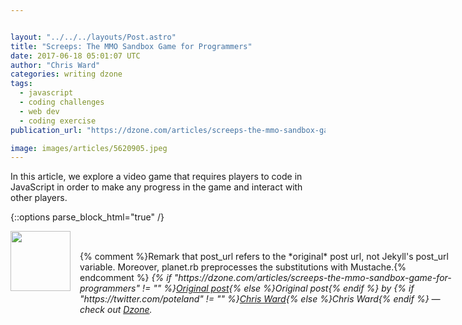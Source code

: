 ```yaml
---


layout: "../../../layouts/Post.astro"
title: "Screeps: The MMO Sandbox Game for Programmers"
date: 2017-06-18 05:01:07 UTC
author: "Chris Ward"
categories: writing dzone
tags:
  - javascript
  - coding challenges
  - web dev
  - coding exercise
publication_url: "https://dzone.com/articles/screeps-the-mmo-sandbox-game-for-programmers"

image: images/articles/5620905.jpeg
---
```

In this article, we explore a video game that requires players to code in JavaScript in order to make any progress in the game and interact with other players.


{::options parse_block_html="true" /}
<div class="author">
   <img src="https://www.rss-specifications.com/rss-spec-rss.gif" style="width: 96px; height: 96;">
   <span style="position: absolute; padding: 32px 15px;">{% comment %}Remark that post_url refers to the *original* post url, not Jekyll's post_url variable. Moreover, planet.rb preprocesses the substitutions with Mustache.{% endcomment %}
      <i>{% if "https://dzone.com/articles/screeps-the-mmo-sandbox-game-for-programmers" != "" %}<a href="https://dzone.com/articles/screeps-the-mmo-sandbox-game-for-programmers">Original post</a>{% else %}Original post{% endif %} by {% if "https://twitter.com/poteland" != "" %}<a href="https://twitter.com/poteland">Chris Ward</a>{% else %}Chris Ward{% endif %} &mdash; check out <a href="https://dzone.com">Dzone</a>.</i>
  </span>
</div>
